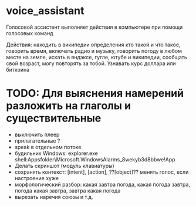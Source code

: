 # voice_assistant

Голосовой ассистент выполняет действия в компьютере при помощи голосовых команд

Действия:
находить в википедии определения кто такой и что такое,
говорить время,
включать радио и музыку,
говорить погоду в любом месте на земле,
искать в яндэксе, гугле, ютубе и википедии,
сообщать свой возраст, могу повторять за тобой.
Узнавать курс доллара или биткоина

# TODO: Для выяснения намерений разложить на глаголы и существительные
   - выключить плеер
   - прилагательные ?
   - speak в отдельном потоке
   - будильник Windows:
   explorer.exe shell:Appsfolder\Microsoft.WindowsAlarms_8wekyb3d8bbwe!App
   - Делать скриншот (модуль клавиатуры)
   - сохранять контекст:
       [intent], [action], ??[object]??
   менять голос, если настроение хуже
   - морфологический разбор: какая завтра погода, какая погода завтра, погода какая завтра, завтра какая погода
   - вырезать наречия союзы и т.д.
